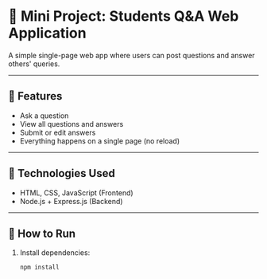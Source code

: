 # 💬 Mini Project: Students Q&A Web Application

A simple single-page web app where users can post questions and answer others' queries.

---

## 🎯 Features
- Ask a question
- View all questions and answers
- Submit or edit answers
- Everything happens on a single page (no reload)

---

## 🧠 Technologies Used
- HTML, CSS, JavaScript (Frontend)
- Node.js + Express.js (Backend)

---

## 🚀 How to Run
1. Install dependencies:
   ```bash
   npm install
